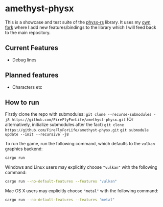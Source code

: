 # amethyst-physx
This is a showcase and test suite of the [physx-rs](https://github.com/EmbarkStudios/physx-rs) library.
It uses my [own fork](https://github.com/FireFlyForLife/physx-rs) where I add new features/bindings to the library which I will feed back to the main repository.

## Current Features
- Debug lines

## Planned features
- Characters etc

## How to run
Firstly clone the repo with submodules:
`git clone --recurse-submodules -j8 https://github.com/FireFlyForLife/amethyst-physx.git`
(Or alternatively, initialize submodules after the fact)
`git clone https://github.com/FireFlyForLife/amethyst-physx.git`
`git submodule update --init --recursive -j8`

To run the game, run the following command, which defaults to the `vulkan` graphics backend:

```bash
cargo run
```

Windows and Linux users may explicitly choose `"vulkan"` with the following command:

```bash
cargo run --no-default-features --features "vulkan"
```

Mac OS X users may explicitly choose `"metal"` with the following command:

```bash
cargo run --no-default-features --features "metal"
```
